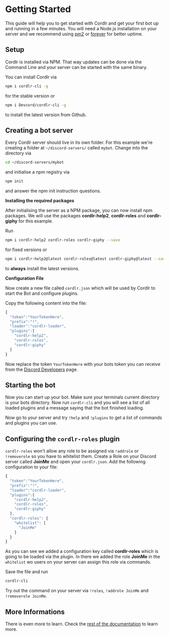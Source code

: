 # Getting Started

This guide will help you to get started with Cordlr and get your first bot up and running in a few minutes. You will need a Node.js installation on your server and we recommend using [pm2](https://www.npmjs.com/package/pm2) or [forever](https://www.npmjs.com/package/forever) for better uptime.

## Setup

Cordlr is installed via NPM. That way updates can be done via the Command Line and your server can be started with the same binary.

You can install Cordlr via 
```sh
npm i cordlr-cli -g
``` 

for the stable version or 
```sh
npm i Devcord/cordlr-cli -g
```
to install the latest version from Github.

## Creating a bot server

Every Cordlr server should live in its own folder. For this example we're creating a folder at `~/discord-servers/` called `mybot`. Change into the directory via 
```sh
cd ~/discord-servers/mybot
```

and initialise a npm registry via 

```sh
npm init
```

and answer the npm init instruction questions.

**Installing the required packages**

After initialising the server as a NPM package, you can now install npm packages. We will use the packages **cordlr-help2**, **cordlr-roles** and **cordlr-giphy** for this example.

Run 
```sh
npm i cordlr-help2 cordlr-roles cordlr-giphy --save
```

for fixed versions or 

```sh
npm i cordlr-help2@latest cordlr-roles@latest cordlr-giphy@latest --save
``` 

to **always** install the latest versions.

**Configuration File**

Now create a new file called `cordlr.json` which will be used by Cordlr to start the Bot and configure plugins.

Copy the following content into the file:

```js
{
  "token":"YourTokenHere",
  "prefix":"!",
  "loader":"cordlr-loader",
  "plugins":[
    "cordlr-help2",
    "cordlr-roles",
    "cordlr-giphy"
  ]
}
```

Now replace the token `YourTokenHere` with your bots token you can receive from the [Discord Developers](https://discordapp.com/developers/applications/me) page.

## Starting the bot

Now you can start up your bot. Make sure your terminals current directory is your bots directory. Now run `cordlr-cli` and you will see a list of all loaded plugins and a message saying that the bot finished loading.

Now go to your server and try `!help` and `!plugins` to get a list of commands and plugins you can use.

## Configuring the `cordlr-roles` plugin

`cordlr-roles` won't allow any role to be assigned via `!addrole` or `!removerole` so you have to whitelist them. Create a Role on your Discord server called **JoinMe** and open your `cordlr.json`. Add the following configuration to your file:

```js
{
  "token":"YourTokenHere",
  "prefix":"!",
  "loader":"cordlr-loader",
  "plugins":[
    "cordlr-help2",
    "cordlr-roles",
    "cordlr-giphy"
  ],
  "cordlr-roles": {
    "whitelist": [
      "JoinMe"
    ]
  }
}
```

As you can see we added a configuration key called **cordlr-roles** which is going to be loaded via the plugin. In there we added the role **JoinMe** in the `whitelist` wo users on your server can assign this role via commands.

Save the file and run

```sh
cordlr-cli
``` 

Try out the command on your server via `!roles`, `!addrole JoinMe` and `!removerole JoinMe`.

## More Informations

There is even more to learn. Check the [rest of the documentation](./) to learn more.